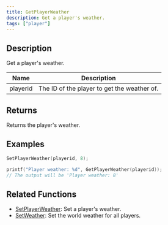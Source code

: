 ```yaml
---
title: GetPlayerWeather
description: Get a player's weather.
tags: ["player"]
---
```


<VersionWarn version='omp v1.1.0.2612' />

## Description

Get a player's weather.

| Name     | Description                              |
| -------- | ---------------------------------------- |
| playerid | The ID of the player to get the weather of. |

## Returns

Returns the player's weather.

## Examples

```c
SetPlayerWeather(playerid, 8);

printf("Player weather: %d", GetPlayerWeather(playerid));
// The output will be 'Player weather: 8'
```

## Related Functions

- [SetPlayerWeather](SetPlayerWeather): Set a player's weather.
- [SetWeather](SetWeather): Set the world weather for all players.